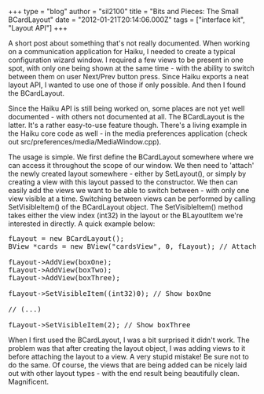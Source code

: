 +++
type = "blog"
author = "sil2100"
title = "Bits and Pieces: The Small BCardLayout"
date = "2012-01-21T20:14:06.000Z"
tags = ["interface kit", "Layout API"]
+++

A short post about something that's not really documented. When working on a communication application for Haiku, I needed to create a typical configuration wizard window. I required a few views to be present in one spot, with only one being shown at the same time - with the ability to switch between them on user Next/Prev button press. Since Haiku exports a neat layout API, I wanted to use one of those if only possible. And then I found the BCardLayout.

<!--more-->

Since the Haiku API is still being worked on, some places are not yet well documented - with others not documented at all. The BCardLayout is the latter. It's a rather easy-to-use feature though. There's a living example in the Haiku core code as well - in the media preferences application (check out src/preferences/media/MediaWindow.cpp).

The usage is simple. We first define the BCardLayout somewhere where we can access it throughout the scope of our window. We then need to 'attach' the newly created layout somewhere - either by SetLayout(), or simply by creating a view with this layout passed to the constructor. We then can easily add the views we want to be able to switch between - with only one view visible at a time. Switching between views can be performed by calling SetVisibleItem() of the BCardLayout object. The SetVisibleItem() method takes either the view index (int32) in the layout or the BLayoutItem we're interested in directly.
A quick example below:

<pre>fLayout = new BCardLayout();
BView *cards = new BView("cardsView", 0, fLayout); // Attach the layout

fLayout->AddView(boxOne);
fLayout->AddView(boxTwo);
fLayout->AddView(boxThree);

fLayout->SetVisibleItem((int32)0); // Show boxOne

// (...)

fLayout->SetVisibleItem(2); // Show boxThree</pre>

When I first used the BCardLayout, I was a bit surprised it didn't work. The problem was that after creating the layout object, I was adding views to it before attaching the layout to a view. A very stupid mistake! Be sure not to do the same.
Of course, the views that are being added can be nicely laid out with other layout types - with the end result being beautifully clean. Magnificent.